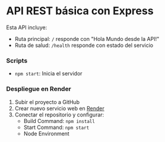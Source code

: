 # API REST básica con Express

Esta API incluye:
- Ruta principal: `/` responde con "Hola Mundo desde la API!"
- Ruta de salud: `/health` responde con estado del servicio

### Scripts
- `npm start`: Inicia el servidor

### Despliegue en Render
1. Subir el proyecto a GitHub
2. Crear nuevo servicio web en [Render](https://render.com)
3. Conectar el repositorio y configurar:
   - Build Command: `npm install`
   - Start Command: `npm start`
   - Node Environment
